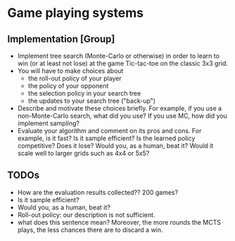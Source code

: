 # Game playing systems

## Implementation [Group]

* Implement tree search (Monte-Carlo or otherwise) in order to learn to win (or at least not lose) at the game Tic-tac-toe on the classic 3x3 grid. 
* You will have to make choices about
  * the roll-out policy of your player
  * the policy of your opponent
  * the selection policy in your search tree
  * the updates to your search tree ("back-up")
* Describe and motivate these choices briefly. For example, if you use a non-Monte-Carlo search, what did you use? If you use MC, how did you implement sampling?
* Evaluate your algorithm and comment on its pros and cons. For example, is it fast? Is it sample efficient? Is the learned policy competitive? Does it lose? Would you, as a human, beat it? Would it scale well to larger grids such as 4x4 or 5x5?

## TODOs

* How are the evaluation results collected?? 200 games?
* Is it sample efficient?
* Would you, as a human, beat it?
* Roll-out policy: our description is not sufficient.
* what does this sentence mean? Moreover, the more rounds the MCTS plays, the less chances there are to discard a win.